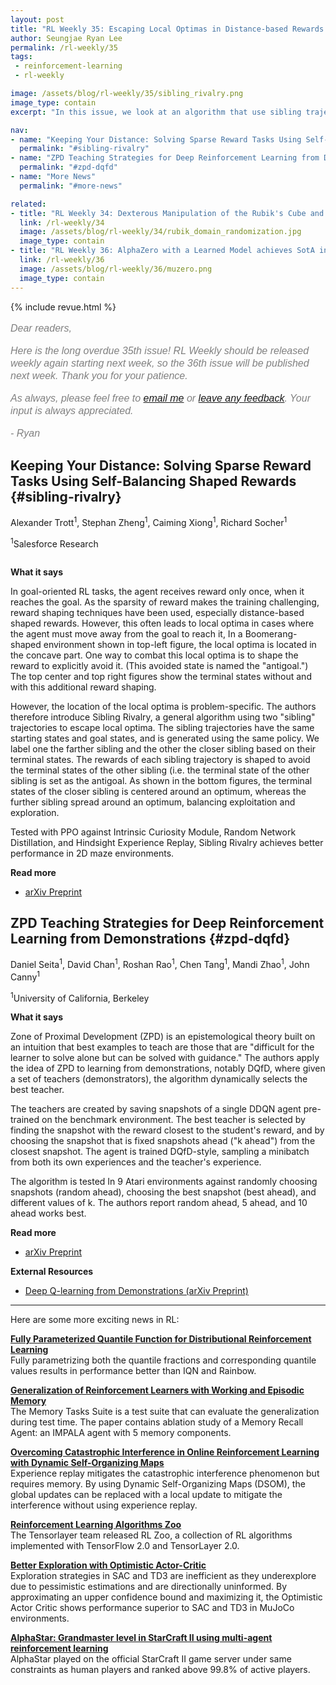 ```yaml
---
layout: post
title: "RL Weekly 35: Escaping Local Optimas in Distance-based Rewards and Choosing the Best Teacher"
author: Seungjae Ryan Lee
permalink: /rl-weekly/35
tags:
 - reinforcement-learning
 - rl-weekly

image: /assets/blog/rl-weekly/35/sibling_rivalry.png
image_type: contain
excerpt: "In this issue, we look at an algorithm that use sibling trajectories to escape local optimas in distance-based shaped rewards, and an algorithm that dynamically chooses the best demonstrator teacher to train the student."

nav:
- name: "Keeping Your Distance: Solving Sparse Reward Tasks Using Self-Balancing Shaped Rewards"
  permalink: "#sibling-rivalry"
- name: "ZPD Teaching Strategies for Deep Reinforcement Learning from Demonstrations"
  permalink: "#zpd-dqfd"
- name: "More News"
  permalink: "#more-news"

related:
- title: "RL Weekly 34: Dexterous Manipulation of the Rubik's Cube and Human-Agent Collaboration in Overcooked"
  link: /rl-weekly/34
  image: /assets/blog/rl-weekly/34/rubik_domain_randomization.jpg
  image_type: contain
- title: "RL Weekly 36: AlphaZero with a Learned Model achieves SotA in Atari"
  link: /rl-weekly/36
  image: /assets/blog/rl-weekly/36/muzero.png
  image_type: contain
---
```



{% include revue.html %}

<style>
.letter, .letter p {
  color: gray;
  font-family: "Helvetica", "Arial", sans-serif;
  font-size: 16px;
  font-style: italic;
  font-weight: 400;
  line-height: 20px;
}
.letter a {
  font-family: "Helvetica", "Arial", sans-serif;
  font-size: 16px;
  font-style: italic;
  font-weight: 400;
  line-height: 20px;
}
</style>

<div class="letter">
<p>
Dear readers,
</p>
<p>
Here is the long overdue 35th issue! RL Weekly should be released weekly again starting next week, so the 36th issue will be published next week. Thank you for your patience.
</p>
<p>
As always, please feel free to <a href="mailto:seungjaeryanlee@gmail.com">email me</a> or <a href="https://forms.gle/yZiHUXbtph8msVHn9">leave any feedback</a>. Your input is always appreciated.
</p>
<p>
- Ryan
</p>
</div>



## Keeping Your Distance: Solving Sparse Reward Tasks Using Self-Balancing Shaped Rewards {#sibling-rivalry}

<p class="authors" style="font-size: 1em">
Alexander Trott<sup>1</sup>,
Stephan Zheng<sup>1</sup>,
Caiming Xiong<sup>1</sup>,
Richard Socher<sup>1</sup>
</p>
<p class="authors__institutions" style="font-size: 1em">
    <sup>1</sup>Salesforce Research
</p>

<div class="w80">
  <img src="{{ absolute_url }}/assets/blog/rl-weekly/35/sibling_rivalry.png" alt="">
</div>

**What it says**

In goal-oriented RL tasks, the agent receives reward only once, when it reaches the goal. As the sparsity of reward makes the training challenging, reward shaping techniques have been used, especially distance-based shaped rewards. However, this often leads to local optima in cases where the agent must move away from the goal to reach it, In a Boomerang-shaped environment shown in top-left figure, the local optima is located in the concave part. One way to combat this local optima is to shape the reward to explicitly avoid it. (This avoided state is named the "antigoal.") The top center and top right figures show the terminal states without and with this additional reward shaping.

However, the location of the local optima is problem-specific. The authors therefore introduce Sibling Rivalry, a general algorithm using two "sibling" trajectories to escape local optima. The sibling trajectories have the same starting states and goal states, and is generated using the same policy. We label one the farther sibling and the other the closer sibling based on their terminal states. The rewards of each sibling trajectory is shaped to avoid the terminal states of the other sibling (i.e. the terminal state of the other sibling is set as the antigoal. As shown in the bottom figures, the terminal states of the closer sibling is centered around an optimum, whereas the further sibling spread around an optimum, balancing exploitation and exploration.

Tested with PPO against Intrinsic Curiosity Module, Random Network Distillation, and Hindsight Experience Replay, Sibling Rivalry achieves better performance in 2D maze environments. 

**Read more**

- [arXiv Preprint](https://arxiv.org/abs/1911.01417)













## ZPD Teaching Strategies for Deep Reinforcement Learning from Demonstrations {#zpd-dqfd}

<p class="authors" style="font-size: 1em">
Daniel Seita<sup>1</sup>,
David Chan<sup>1</sup>,
Roshan Rao<sup>1</sup>,
Chen Tang<sup>1</sup>,
Mandi Zhao<sup>1</sup>,
John Canny<sup>1</sup>
</p>
<p class="authors__institutions" style="font-size: 1em">
    <sup>1</sup>University of California, Berkeley
</p>

**What it says**

Zone of Proximal Development (ZPD) is an epistemological theory built on an intuition that best examples to teach are those that are "difficult for the learner to solve alone but can be solved with guidance." The authors apply the idea of ZPD to learning from demonstrations, notably DQfD, where given a set of teachers (demonstrators), the algorithm dynamically selects the best teacher.

The teachers are created by saving snapshots of a single DDQN agent pre-trained on the benchmark environment. The best teacher is selected by finding the snapshot with the reward closest to the student's reward, and by choosing the snapshot that is fixed snapshots ahead ("k ahead") from the closest snapshot. The agent is trained DQfD-style, sampling a minibatch from both its own experiences and the teacher's experience.

The algorithm is tested In 9 Atari environments against randomly choosing snapshots (random ahead), choosing the best snapshot (best ahead), and different values of k. The authors report random ahead, 5 ahead, and 10 ahead works best.

**Read more**

- [arXiv Preprint](https://arxiv.org/abs/1910.12154)

**External Resources**

- [Deep Q-learning from Demonstrations (arXiv Preprint)](https://arxiv.org/abs/1704.03732)










------

<div id="more-news"></div>

Here are some more exciting news in RL:

[**Fully Parameterized Quantile Function for Distributional Reinforcement Learning**](https://arxiv.org/abs/1911.02140)
<br/>
Fully parametrizing both the quantile fractions and corresponding quantile values results in performance better than IQN and Rainbow.

[**Generalization of Reinforcement Learners with Working and Episodic Memory**](https://arxiv.org/abs/1910.13406)
<br/>
The Memory Tasks Suite is a test suite that can evaluate the generalization during test time. The paper contains ablation study of a Memory Recall Agent: an IMPALA agent with 5 memory components.

[**Overcoming Catastrophic Interference in Online Reinforcement Learning with Dynamic Self-Organizing Maps**](https://arxiv.org/abs/1910.13213)
<br/>
Experience replay mitigates the catastrophic interference phenomenon but requires memory. By using Dynamic Self-Organizing Maps (DSOM), the global updates can be replaced with a local update to mitigate the interference without using experience replay.

[**Reinforcement Learning Algorithms Zoo**](https://github.com/tensorlayer/RLzoo)
<br/>
The Tensorlayer team released RL Zoo, a collection of RL algorithms implemented with TensorFlow 2.0 and TensorLayer 2.0.

[**Better Exploration with Optimistic Actor-Critic**](https://arxiv.org/abs/1910.12807)
<br/>
Exploration strategies in SAC and TD3 are inefficient as they underexplore due to pessimistic estimations and are directionally uninformed. By approximating an upper confidence bound and maximizing it, the Optimistic Actor Critic shows performance superior to SAC and TD3 in MuJoCo environments.

[**AlphaStar: Grandmaster level in StarCraft II using multi-agent reinforcement learning**](https://deepmind.com/blog/article/AlphaStar-Grandmaster-level-in-StarCraft-II-using-multi-agent-reinforcement-learning)
<br/>
AlphaStar played on the official StarCraft II game server under same constraints as human players and ranked above 99.8% of active players.
